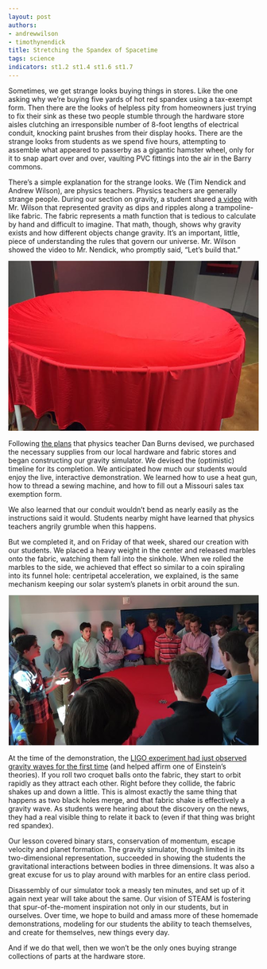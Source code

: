 ```yaml
---
layout: post
authors:
- andrewwilson
- timothynendick
title: Stretching the Spandex of Spacetime
tags: science
indicators: st1.2 st1.4 st1.6 st1.7
---
```


Sometimes, we get strange looks buying things in stores. Like the one asking why we’re buying five yards of hot red spandex using a tax-exempt form.  Then there are the looks of helpless pity from homeowners just trying to fix their sink as these two people stumble through the hardware store aisles clutching an irresponsible number of 8-foot lengths of electrical conduit, knocking paint brushes from their display hooks. There are the strange looks from students as we spend five hours, attempting to assemble what appeared to passerby as a gigantic hamster wheel, only for it to snap apart over and over, vaulting PVC fittings into the air in the Barry commons.  

There’s a simple explanation for the strange looks. We (Tim Nendick and Andrew Wilson), are physics teachers.  Physics teachers are generally strange people.  During our section on gravity, a student shared [a video](https://www.youtube.com/watch?v=MTY1Kje0yLg) with Mr. Wilson that represented gravity as dips and ripples along a trampoline-like fabric. The fabric represents a math function that is tedious to calculate by hand and difficult to imagine. That math, though, shows why gravity exists and how different objects change gravity.  It’s an important, little, piece of understanding the rules that govern our universe.  Mr. Wilson showed the video to Mr. Nendick, who promptly said, “Let’s build that.”

<div class="flex-wrapper">
  <img src="/img/gravity2.jpg">
</div>

Following [the plans](http://prettygoodphysics.wikispaces.com/PGP-Modern+Physics) that physics teacher Dan Burns devised, we purchased the necessary supplies from our local hardware and fabric stores and began constructing our gravity simulator. We devised the (optimistic) timeline for its completion. We anticipated how much our students would enjoy the live, interactive demonstration. We learned how to use a heat gun, how to thread a sewing machine, and how to fill out a Missouri sales tax exemption form.  

We also learned that our conduit wouldn’t bend as nearly easily as the instructions said it would.  Students nearby might have learned that physics teachers angrily grumble when this happens. 

But we completed it, and on Friday of that week, shared our creation with our students. We placed a heavy weight in the center and released marbles onto the fabric, watching them fall into the sinkhole. When we rolled the marbles to the side, we achieved that effect so similar to a coin spiraling into its funnel hole: centripetal acceleration, we explained, is the same mechanism keeping our solar system’s planets in orbit around the sun.

<div class="flex-wrapper">
  <img src="/img/gravity1.jpg">
</div>

At the time of the demonstration, the [LIGO experiment had just observed gravity waves for the first time](http://www.nytimes.com/2016/02/12/science/ligo-gravitational-waves-black-holes-einstein.html?_r=0) (and helped affirm one of Einstein’s theories). If you roll two croquet balls onto the fabric, they start to orbit rapidly as they attract each other.  Right before they collide, the fabric shakes up and down a little. This is almost exactly the same thing that happens as two black holes merge, and that fabric shake is effectively a gravity wave.  As students were hearing about the discovery on the news, they had a real visible thing to relate it back to (even if that thing was bright red spandex).

Our lesson covered binary stars, conservation of momentum, escape velocity and planet formation. The gravity simulator, though limited in its two-dimensional representation, succeeded in showing the students the gravitational interactions between bodies in three dimensions. It was also a great excuse for us to play around with marbles for an entire class period.


Disassembly of our simulator took a measly ten minutes, and set up of it again next year will take about the same.  Our vision of STEAM is fostering that spur-of-the-moment inspiration not only in our students, but in ourselves. Over time, we hope to build and amass more of these homemade demonstrations, modeling for our students the ability to teach themselves, and create for themselves, new things every day.  

And if we do that well, then we won’t be the only ones buying strange collections of parts at the hardware store. 




